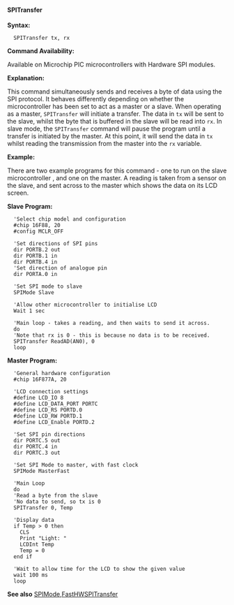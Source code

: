<div class="section">

<div class="titlepage">

<div>

<div>

#### <span id="spitransfer"></span>SPITransfer

</div>

</div>

</div>

<span class="strong">**Syntax:**</span>

``` screen
  SPITransfer tx, rx
```

<span class="strong">**Command Availability:**</span>

Available on Microchip PIC microcontrollers with Hardware SPI modules.

<span class="strong">**Explanation:**</span>

This command simultaneously sends and receives a byte of data using the
SPI protocol. It behaves differently depending on whether the
microcontroller has been set to act as a master or a slave. When
operating as a master, `SPITransfer` will initiate a transfer. The data
in `tx` will be sent to the slave, whilst the byte that is buffered in
the slave will be read into `rx`. In slave mode, the `SPITransfer`
command will pause the program until a transfer is initiated by the
master. At this point, it will send the data in `tx` whilst reading the
transmission from the master into the `rx` variable.

<span class="strong">**Example:**</span>

There are two example programs for this command - one to run on the
slave microcontroller , and one on the master. A reading is taken from a
sensor on the slave, and sent across to the master which shows the data
on its LCD screen.

<span class="strong">**Slave Program:**</span>

``` screen
  'Select chip model and configuration
  #chip 16F88, 20
  #config MCLR_OFF

  'Set directions of SPI pins
  dir PORTB.2 out
  dir PORTB.1 in
  dir PORTB.4 in
  'Set direction of analogue pin
  dir PORTA.0 in

  'Set SPI mode to slave
  SPIMode Slave

  'Allow other microcontroller to initialise LCD
  Wait 1 sec

  'Main loop - takes a reading, and then waits to send it across.
  do
  'Note that rx is 0 - this is because no data is to be received.
  SPITransfer ReadAD(AN0), 0
  loop
```

<span class="strong">**Master Program:**</span>

``` screen
  'General hardware configuration
  #chip 16F877A, 20

  'LCD connection settings
  #define LCD_IO 8
  #define LCD_DATA_PORT PORTC
  #define LCD_RS PORTD.0
  #define LCD_RW PORTD.1
  #define LCD_Enable PORTD.2

  'Set SPI pin directions
  dir PORTC.5 out
  dir PORTC.4 in
  dir PORTC.3 out

  'Set SPI Mode to master, with fast clock
  SPIMode MasterFast

  'Main Loop
  do
  'Read a byte from the slave
  'No data to send, so tx is 0
  SPITransfer 0, Temp

  'Display data
  if Temp > 0 then
    CLS
    Print "Light: "
    LCDInt Temp
    Temp = 0
  end if

  'Wait to allow time for the LCD to show the given value
  wait 100 ms
  loop
```

<span class="strong">**See also**</span>
<a href="spimode" class="link" title="SPIMode">SPIMode</a>,<a href="fasthwspitransfer" class="link" title="FastHWSPITransfer">FastHWSPITransfer</a>

</div>
